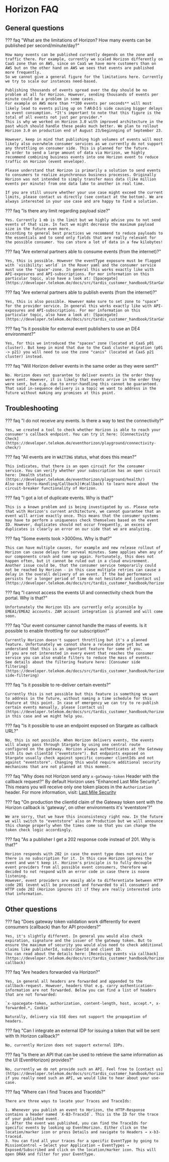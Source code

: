 # Horizon FAQ

## General questions

??? faq "What are the limitations of Horizon? How many events can be published per second/minute/day?"

    How many events can be published currently depends on the zone and traffic there. For example, currently we scaled Horizon differently on CaaS zone than on AWS, since on CaaS we have more customers than on AWS but on the other hand on AWS we sees that events are published more frequently.  
    So we cannot give a general figure for the limitations here. Currently we try to scale our instances need-based.  

    Publishing thousands of events spread over the day should be no problem at all for Horizon. However, sending thousands of events per minute could be a problem in some cases.  
    For example on AWS more than **100 events per seconds** will most likely lead to events piling up on T‧AR‧D‧I‧S side causing bigger delays in event consumption. *It's important to note that this figure is the total of all events not just per provider.*  
    This is why we worked on Horizon 3.0 with improved architecture in the past which should handle these peaks much better. We plan to rollout Horizon 3.0 on production end of August 23/beginnging of September 23.  

    However, keep in mind that publishing high volumes of events will most likely also overwhelm consumer services as we currently do not support any throttling on consumer side. This is planned for the future.  
    In order to send a large amount of data via Horizon, we highly recommend combining business events into one Horizon event to reduce traffic on Horizon (event envelope).  

    Please understand that Horizon is primarily a solution to send events to consumers to realize asynchronous business processes. Originally Horizon was not intended to simply transfer mass data (like million events per minute) from one data lake to another in real time.  

    If you are still unsure whether your use case might exceed the current limits, please contact us directly (see contact at the bottom). We are always interested in your use case and are happy to find a solution.

??? faq "Is there any limit regarding payload size?"

    Yes. Currently 1 mb is the limit but we highly advise you to not send events of that size. In fact we might decrease the maximum payload size in the future even more.  
    According to general best practices we recommend to reduce payloads to the essentials and to send only fields that are really relevant for the possible consumer. You can store a lot of data in a few kilobytes!

??? faq "Are external partners able to consume events (from the internet)?"

    Yes, this is possible. However the eventType exposure must be flagged with `visibility: world` in the Rover yaml and the consumer service must use the "space"-zone. In general this works exactly like with API-exposures and API-subscriptions. For mor information on this particular topic, also have a look at: [Spacegate](https://developer.telekom.de/docs/src/tardis_customer_handbook/StarGate/Spacegate/).

??? faq "Are external partners able to publish events (from the internet)?"

    Yes, this is also possible. However make sure to set zone to "space" for the provider service. In general this works exactly like with API-exposures and API-subscriptions. For mor information on this particular topic, also have a look at: [Spacegate](https://developer.telekom.de/docs/src/tardis_customer_handbook/StarGate/Spacegate/).

??? faq "Is it possible for external event publishers to use an DE4 environment?"

    Yes, for this we introduced the "spacex" zone (located at CaaS p01 cluster). But keep in mind that due to the CaaS cluster migration (p01 -> p21) you will need to use the zone "canis" (located at CaaS p21 cluster) instead.

??? faq "Will Horizon deliver events in the same order as they were sent?"

    No. Horizon does not guarantee to deliver events in the order they were sent. However, it is likely that events arrive in the order they were sent, but e.g. due to error-handling this cannot be guaranteed. That said in-sequence delivery is a topic we want to address in the future without making any promises at this point.

## Troubleshooting

??? faq "I do not receive any events. Is there a way to test the connectivity?"

    Yes, we created a tool to check whether Horizon is able to reach your consumer's callback endpoint. You can try it here: [Connectivity Check](https://developer.telekom.de/eventhorizon/playground/connectivity-check/)

??? faq "All events are in `WAITING` status, what does this mean?"
    
    This indicates, that there is an open circuit for the consumer service. You can verify whether your subscription has an open circuit here: [Health status](https://developer.telekom.de/eventhorizon/playground/health/)  
    Also see [Erro-Handling/Callback](#callback) to learn more about the circuit-breaker functionality of Horizon.

??? faq "I got a lot of duplicate events. Why is that?"

    This is a known problem and is being investigated by us. Please note that with Horizon's current architecture, we cannot guarantee that an event will arrive exactly once. This means that the consumer systems may have to perform a uniqueness check themselves based on the event ID. However, duplicates should not occur frequently, an excess of duplicates is clearly an error on our side that we are analyzing.

??? faq "Some events took >3000ms. Why is that?"
    
    This can have multiple causes, for example and new release rollout of Horizon can cause delays for serveal minutes. Same applies when any of our components crash and come up again. Fortunately, this does not happen often, but it cannot be ruled out in a cloud environment. Another issue could be, that the consumer service temporarily could not be reached by Horizon - in this case multiple retries can cause a delay in the overall delivery of an event. If the bad performance persists for a longer period of time do not hesitate and [contact us](https://developer.telekom.de/docs/src/tardis_customer_handbook/horizon/#contact).

??? faq "I cannot access the events UI and connectivity check from the portal. Why is that?"

    Unfortunately the Horizon UIs are currently only accesible by EMEA1/EMEA2 accounts. ZAM account integration is planned and will come soon.

??? faq "Our event consumer cannot handle the mass of events. Is it possible to enable throttling for our subscription?"

    Currently Horizon doesn't support throttling but it's a planned feature. Unfortunately we cannot share a release date yet but we understand that this is an important feature for some of you.  
    If you are not interested in every event that reaches the consumer service you can also enable filters to reduce the mass of events.  
    See details about the filtering feature here: [Consumer side filtering](https://developer.telekom.de/docs/src/tardis_customer_handbook/horizon/#consumer-side-filtering)

??? faq "Is it possible to re-deliver certain events?"

    Currently this is not possible but this feature is something we want to address in the future, without naming a time schedule for this feature at this point. In case of emergency we can try to re-publish certain events manually, please [contact us](https://developer.telekom.de/docs/src/tardis_customer_handbook/horizon/#contact) in this case and we might help you.

??? faq "Is it possible to use an endpoint exposed on Stargate as callback URL?"

    No, this is not possible. When Horizon delivers events, the events will always pass through Stargate by using one central route configured on the gateway. Horizon always authenticates at the Gateway with its own clientId ("eventstore"). But endpoints exposed on Stargate usually check against specific consumer clientIds and not against "eventstore". Changing this would require additional security mechanisms that are not planned at this moment.

??? faq "Why does not Horizon send any `x-gateway-token` Header with the callback request?"
    By default Horizon uses "Enhanced Last Mile Security". This means you will receive only one token places in the `Authorization` header. For more information, visit: [Last Mile Security](https://developer.telekom.de/docs/src/tardis_customer_handbook/StarGate/#last-mile-security-gateway-token)

??? faq "On production the clientId claim of the Gateway token sent with the Horizon callback is 'gateway', on other environments it's 'eventstore'?"

    We are sorry, that we have this inconsistency right now. In the future we will switch to "eventstore" also on Production but we will announce this change properly when the times come so that you can change the token check logic accordingly.

??? faq "As a publisher I get a 202 response code instead of 201. Why is that?"

    Horizon responds with 202 in case the event type does not exist or there is no subscription for it. In this case Horizon ignores the event and won't keep it. Horizon's principle is to fully decouple event providers from all possible event consumers, therefore we decided to not respond with an error code in case there is noone listening.  
    However, event providers are easily able to differentiate between HTTP code 201 (event will be processed and forwarded to all consumer) and HTTP code 202 (Horizon ignores it) if they are really interested into that information.  

## Other questions

??? faq "Does gateway token validation work differently for event consumers (callback) than for API providers?"

    Yes, it's slightly different. In general you would also check expiration, signature and the issuer of the gateway token. But to ensure the maximum of security you would also need to check additional claims like publisherId, subscriberId and client ID.  
    You can read about the details here: [Receiving events via callback](https://developer.telekom.de/docs/src/tardis_customer_handbook/horizon/#via-callback)

??? faq "Are headers forwarded via Horizon?"

    Yes, in general all headers are forwarded and appended to the callback-request. However, headers that e.g. carry authentication-information are not forwarded. Below you can find a list of headers that are not forwarded:
    
    `x-spacegate-token, authorization, content-length, host, accept.*, x-forwarded.*, Cookie`
    
    Naturally, delivery via SSE does not support the propagation of headers.

??? faq "Can I integrate an external IDP for issuing a token that will be sent with th Horizon callback?"

    No, currently Horizon does not support external IDPs.

??? faq "Is there an API that can be used to retrieve the same information as the UI (EventHorizon) provides?"

    No, currently we do not provide such an API. Feel free to [contact us](https://developer.telekom.de/docs/src/tardis_customer_handbook/horizon/#contact) if you really need such an API, we would like to hear about your use-case.

??? faq "Where can I find Traces and TraceIds?"

    There are three ways to locate your Traces and TraceIds:

    1. Whenever you publish an event to Horizon, the HTTP-Response contains a header named `X-B3-TraceId`. This is the ID for the trace of your published event.
    2. After the event was published, you can find the TraceIds for specific events by looking up EventHorizon. Either click on the location/marker icon or press Details and navigate to Headers → x-b3-traceid.
    3. You can find all your traces for a specific EventType by going to MissionControl → Select your Application → EventTypes → Exposed/Subscribed and click on the location/marker icon. This will open DRAX and filter for your EventType.